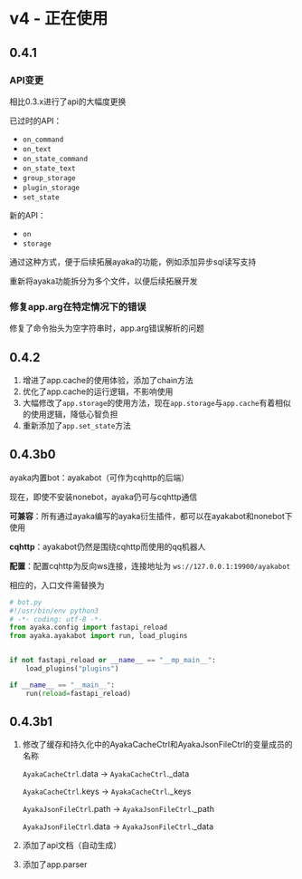 # v4 - 正在使用

## 0.4.1 

### API变更

相比0.3.x进行了api的大幅度更换

已过时的API：

- `on_command`
- `on_text`
- `on_state_command`
- `on_state_text`
- `group_storage`
- `plugin_storage`
- `set_state`

新的API：

- `on`
- `storage`

通过这种方式，便于后续拓展ayaka的功能，例如添加异步sql读写支持

重新将ayaka功能拆分为多个文件，以便后续拓展开发

### 修复app.arg在特定情况下的错误

修复了命令抬头为空字符串时，app.arg错误解析的问题   

## 0.4.2 

1. 增进了app.cache的使用体验，添加了chain方法
2. 优化了app.cache的运行逻辑，不影响使用
3. 大幅修改了`app.storage`的使用方法，现在`app.storage`与`app.cache`有着相似的使用逻辑，降低心智负担
4. 重新添加了`app.set_state`方法

## 0.4.3b0

ayaka内置bot：ayakabot（可作为cqhttp的后端）

现在，即使不安装nonebot，ayaka仍可与cqhttp通信

**可兼容**：所有通过ayaka编写的ayaka衍生插件，都可以在ayakabot和nonebot下使用

**cqhttp**：ayakabot仍然是围绕cqhttp而使用的qq机器人

**配置**：配置cqhttp为反向ws连接，连接地址为 `ws://127.0.0.1:19900/ayakabot`

相应的，入口文件需替换为

```py
# bot.py
#!/usr/bin/env python3
# -*- coding: utf-8 -*-
from ayaka.config import fastapi_reload
from ayaka.ayakabot import run, load_plugins


if not fastapi_reload or __name__ == "__mp_main__":
    load_plugins("plugins")

if __name__ == "__main__":
    run(reload=fastapi_reload)
```

## 0.4.3b1

1. 修改了缓存和持久化中的AyakaCacheCtrl和AyakaJsonFileCtrl的变量成员的名称

    `AyakaCacheCtrl`.data -> `AyakaCacheCtrl`._data

    `AyakaCacheCtrl`.keys -> `AyakaCacheCtrl`._keys

    `AyakaJsonFileCtrl`.path -> `AyakaJsonFileCtrl`._path
    
    `AyakaJsonFileCtrl`.data -> `AyakaJsonFileCtrl`._data

2. 添加了api文档（自动生成）
3. 添加了app.parser

